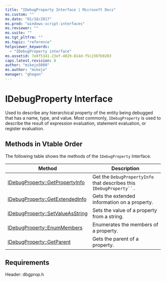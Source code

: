 ```yaml
---
title: "IDebugProperty Interface | Microsoft Docs"
ms.custom: ""
ms.date: "01/18/2017"
ms.prod: "windows-script-interfaces"
ms.reviewer: ""
ms.suite: ""
ms.tgt_pltfrm: ""
ms.topic: "reference"
helpviewer_keywords: 
  - "IDebugProperty interface"
ms.assetid: 7e8f5341-23ef-4029-814d-f5c2307b9203
caps.latest.revision: 8
author: "mikejo5000"
ms.author: "mikejo"
manager: "ghogen"
---
```

# IDebugProperty Interface
Used to describe any hierarchical property of the entity being debugged that has a name, type, and value. Most commonly, `IDebugProperty` is used to describe the result of expression evaluation, statement evaluation, or register evaluation.  
  
## Methods in Vtable Order  
 The following table shows the methods of the `IDebugProperty` Interface.  
  
|Method|Description|  
|------------|-----------------|  
|[IDebugProperty::GetPropertyInfo](../../winscript/reference/idebugproperty-getpropertyinfo.md)|Get the `DebugPropertyInfo` that describes this `IDebugProperty``.`|  
|[IDebugProperty::GetExtendedInfo](../../winscript/reference/idebugproperty-getextendedinfo.md)|Gets the extended information on a property.|  
|[IDebugProperty::SetValueAsString](../../winscript/reference/idebugproperty-setvalueasstring.md)|Sets the value of a property from a string.|  
|[IDebugProperty::EnumMembers](../../winscript/reference/idebugproperty-enummembers.md)|Enumerates the members of a property.|  
|[IDebugProperty::GetParent](../../winscript/reference/idebugproperty-getparent.md)|Gets the parent of a property.|  
  
## Requirements  
 Header: dbgprop.h